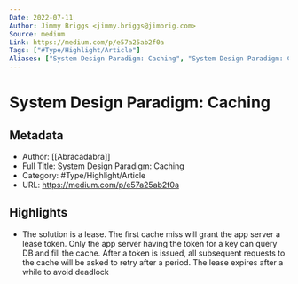 ```yaml
---
Date: 2022-07-11
Author: Jimmy Briggs <jimmy.briggs@jimbrig.com>
Source: medium
Link: https://medium.com/p/e57a25ab2f0a
Tags: ["#Type/Highlight/Article"]
Aliases: ["System Design Paradigm: Caching", "System Design Paradigm: Caching"]
---
```

# System Design Paradigm: Caching

## Metadata
- Author: [[Abracadabra]]
- Full Title: System Design Paradigm: Caching
- Category: #Type/Highlight/Article
- URL: https://medium.com/p/e57a25ab2f0a

## Highlights
- The solution is a lease. The first cache miss will grant the app server a lease token. Only the app server having the token for a key can query DB and fill the cache. After a token is issued, all subsequent requests to the cache will be asked to retry after a period. The lease expires after a while to avoid deadlock

